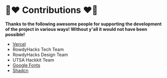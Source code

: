 # 📣❤️ Contributions ❤️📣
**Thanks to the following awesome people for supporting the development of the project in various ways! Without y'all it would not have been possible!**

* [Vercel](https://vercel.com/)
* RowdyHacks Tech Team
* RowdyHacks Design Team
* UTSA Hackkit Team
* [Google Fonts](https://fonts.google.com/)
* [Shadcn](https://ui.shadcn.com/)


